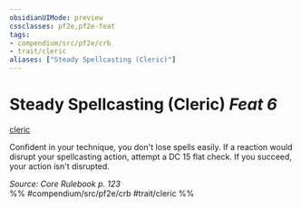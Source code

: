 ```yaml
---
obsidianUIMode: preview
cssclasses: pf2e,pf2e-feat
tags:
- compendium/src/pf2e/crb
- trait/cleric
aliases: ["Steady Spellcasting (Cleric)"]
---
```

# Steady Spellcasting (Cleric)  *Feat 6*  
[cleric](rules/traits/cleric.md "Cleric Class Trait")  


Confident in your technique, you don't lose spells easily. If a reaction would disrupt your spellcasting action, attempt a DC 15 flat check. If you succeed, your action isn't disrupted.

*Source: Core Rulebook p. 123*  
%% #compendium/src/pf2e/crb #trait/cleric %%